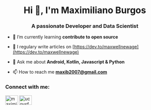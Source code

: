 <h1 align="center">Hi 👋, I'm Maximiliano Burgos</h1>
<h3 align="center">A passionate Developer and Data Scientist</h3>

- 🌱 I’m currently learning **contribute to open source**

- 📝 I regulary write articles on [https://dev.to/maxwellnewage](https://dev.to/maxwellnewage)

- 💬 Ask me about **Android, Kotlin, Javascript & Python**

- 📫 How to reach me **maxib2007@gmail.com**

<h3 align="left">Connect with me:</h3>
<p align="left">
<a href="https://linkedin.com/in/maximilianoburgos" target="blank"><img align="center" src="https://cdn.jsdelivr.net/npm/simple-icons@3.0.1/icons/linkedin.svg" alt="maximilianoburgos" height="30" width="40" /></a>
<a href="https://youtube.com/channel/UCoysFCQbO-IDiAKK4EMxTrA" target="blank"><img align="center" src="https://cdn.jsdelivr.net/npm/simple-icons@3.0.1/icons/youtube.svg" alt="ucoysfcqbo-idiakk4emxtra" height="30" width="40" /></a>
</p>
